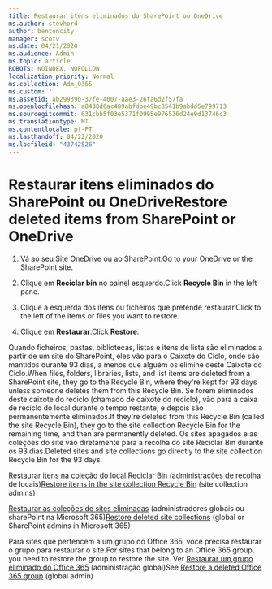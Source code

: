```yaml
---
title: Restaurar itens eliminados do SharePoint ou OneDrive
ms.author: stevhord
author: bentoncity
manager: scotv
ms.date: 04/21/2020
ms.audience: Admin
ms.topic: article
ROBOTS: NOINDEX, NOFOLLOW
localization_priority: Normal
ms.collection: Adm_O365
ms.custom: ''
ms.assetid: ab29939b-37fe-4007-aae3-26fa6d2f57fa
ms.openlocfilehash: a8438d6ac489abfdbe49bc8541b9abdd5e799713
ms.sourcegitcommit: 631cbb5f03e5371f0995e976536d24e9d13746c3
ms.translationtype: MT
ms.contentlocale: pt-PT
ms.lasthandoff: 04/22/2020
ms.locfileid: "43742526"
---
```

# <a name="restore-deleted-items-from-sharepoint-or-onedrive"></a><span data-ttu-id="005ed-102">Restaurar itens eliminados do SharePoint ou OneDrive</span><span class="sxs-lookup"><span data-stu-id="005ed-102">Restore deleted items from SharePoint or OneDrive</span></span>

1. <span data-ttu-id="005ed-103">Vá ao seu Site OneDrive ou ao SharePoint.</span><span class="sxs-lookup"><span data-stu-id="005ed-103">Go to your OneDrive or the SharePoint site.</span></span>
    
2. <span data-ttu-id="005ed-104">Clique em **Reciclar bin** no painel esquerdo.</span><span class="sxs-lookup"><span data-stu-id="005ed-104">Click **Recycle Bin** in the left pane.</span></span> 
    
3. <span data-ttu-id="005ed-105">Clique à esquerda dos itens ou ficheiros que pretende restaurar.</span><span class="sxs-lookup"><span data-stu-id="005ed-105">Click to the left of the items or files you want to restore.</span></span>
    
4. <span data-ttu-id="005ed-106">Clique em **Restaurar**.</span><span class="sxs-lookup"><span data-stu-id="005ed-106">Click **Restore**.</span></span> 
    
<span data-ttu-id="005ed-107">Quando ficheiros, pastas, bibliotecas, listas e itens de lista são eliminados a partir de um site do SharePoint, eles vão para o Caixote do Ciclo, onde são mantidos durante 93 dias, a menos que alguém os elimine deste Caixote do Ciclo.</span><span class="sxs-lookup"><span data-stu-id="005ed-107">When files, folders, libraries, lists, and list items are deleted from a SharePoint site, they go to the Recycle Bin, where they're kept for 93 days unless someone deletes them from this Recycle Bin.</span></span> <span data-ttu-id="005ed-108">Se forem eliminados deste caixote do reciclo (chamado de caixote do reciclo), vão para a caixa de reciclo do local durante o tempo restante, e depois são permanentemente eliminados.</span><span class="sxs-lookup"><span data-stu-id="005ed-108">If they're deleted from this Recycle Bin (called the site Recycle Bin), they go to the site collection Recycle Bin for the remaining time, and then are permanently deleted.</span></span> <span data-ttu-id="005ed-109">Os sites apagados e as coleções do site vão diretamente para a recolha do site Reciclar Bin durante os 93 dias.</span><span class="sxs-lookup"><span data-stu-id="005ed-109">Deleted sites and site collections go directly to the site collection Recycle Bin for the 93 days.</span></span>
  
<span data-ttu-id="005ed-110">[Restaurar itens na coleção do local Reciclar Bin](https://go.microsoft.com/fwlink/?linkid=867800) (administrações de recolha de locais)</span><span class="sxs-lookup"><span data-stu-id="005ed-110">[Restore items in the site collection Recycle Bin](https://go.microsoft.com/fwlink/?linkid=867800) (site collection admins)</span></span> 
  
<span data-ttu-id="005ed-111">[Restaurar as coleções de sites eliminadas](https://go.microsoft.com/fwlink/?linkid=867660) (administradores globais ou sharePoint na Microsoft 365)</span><span class="sxs-lookup"><span data-stu-id="005ed-111">[Restore deleted site collections](https://go.microsoft.com/fwlink/?linkid=867660) (global or SharePoint admins in Microsoft 365)</span></span> 
  
<span data-ttu-id="005ed-112">Para sites que pertencem a um grupo do Office 365, você precisa restaurar o grupo para restaurar o site.</span><span class="sxs-lookup"><span data-stu-id="005ed-112">For sites that belong to an Office 365 group, you need to restore the group to restore the site.</span></span> <span data-ttu-id="005ed-113">Ver [Restaurar um grupo eliminado do Office 365](https://go.microsoft.com/fwlink/?linkid=867802) (administração global)</span><span class="sxs-lookup"><span data-stu-id="005ed-113">See [Restore a deleted Office 365 group](https://go.microsoft.com/fwlink/?linkid=867802) (global admin)</span></span> 
  

